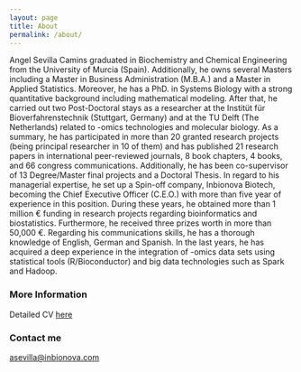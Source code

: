 ```yaml
---
layout: page
title: About
permalink: /about/
---
```


Angel Sevilla Camins graduated in Biochemistry and Chemical Engineering from the University of Murcia (Spain). Additionally, he owns several Masters including a Master in Business Administration (M.B.A.) and a Master in Applied Statistics. Moreover, he has a PhD. in Systems Biology with a strong quantitative background including mathematical modeling. After that, he carried out two Post-Doctoral stays as a researcher at the Institüt für Bioverfahrenstechnik (Stuttgart, Germany) and at the TU Delft (The Netherlands) related to -omics technologies and molecular biology.  As a summary, he has participated in more than 20 granted research projects (being principal researcher in 10 of them) and has published 21 research papers in international peer-reviewed journals, 8 book chapters, 4 books, and 66 congress communications. Additionally, he has been co-supervisor of 13 Degree/Master final projects and a Doctoral Thesis. In regard to his managerial expertise, he set up a Spin-off company, Inbionova Biotech, becoming the Chief Executive Officer (C.E.O.) with more than five year of experience in this position. During these years, he obtained more than 1 million € funding in research projects regarding bioinformatics and biostatistics. Furthermore, he received three prizes worth in more than 50,000 €. Regarding his communications skills, he has a thorough knowledge of English, German and Spanish. In the last years, he has acquired a deep experience in the integration of -omics data sets using statistical tools (R/Bioconductor) and big data technologies such as Spark and Hadoop.

### More Information

Detailed CV [here](https://nl.linkedin.com/in/angel-sevilla-76765927)

### Contact me

[asevilla@inbionova.com](mailto:asevilla@inbionova.com)
